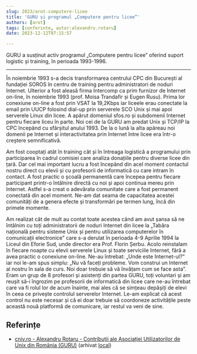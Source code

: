 ```yaml
---
slug: 2023/arot-computere-licee
title: 'GURU și programul „Computere pentru licee”'
authors: [arot]
tags: [conferinte, autor:alexandru.rotaru]
date: 2023-12-12T07:15:57

---
```


GURU a susținut activ programul „Computere pentru licee” oferind suport logistic și training, în perioada 1993-1996.

<!-- truncate -->

---

În noiembrie 1993 s-a decis transformarea centrului CPC din București al fundației SOROS în centru de training pentru administratori de noduri Internet. Ulterior a fost aleasă firma Intercomp ca prim furnizor de Internet on-line, în noiembrie 1993 (prof. Moisa Trandafir și Eugen Rusu). Prima lor conexiune on-line a fost prin VSAT la 19,2Kbps iar liceele erau conectate la email prin UUCP folosind dial-up prin serverele SCO Unix și mai apoi serverele Linux din licee. A apărut domeniul sfos.ro și subdomenii Internet pentru fiecare liceu în parte. Noi cei de la GURU am predat Unix și TCP/IP la CPC începând cu sfârșitul anului 1993. De la o lună la alta apăreau noi domenii pe Internet și interactivitatea prin Internet între licee era într-o creștere semnificativă.

Am fost cooptați atât în training cât și în întreaga logistică a programului prin participarea în cadrul comisiei care analiza donațiile pentru diverse licee din țară. Dar cel mai important lucru a fost începând din acel moment contactul nostru direct cu elevii și cu profesorii de informatică cu care intram în contact. A fost practic o școală permanentă care începea pentru fiecare participant printr-o întâlnire directă cu noi și apoi continua mereu prin Internet. Astfel s-a creat o adevărata comunitate care a fost permanent conectată din acel moment. Ne-am dat seama de capacitatea acestei comunități de a genera efecte și transformări pe termen lung, încă din primele momente.

Am realizat cât de mult au contat toate acestea când am avut șansa să ne întâlnim cu toți administratorii de noduri Internet din licee la „Tabăra națională pentru sisteme Unix și pentru utilizarea computerelor în comunicații electronice” care s-a derulat în perioada 4-9 Aprilie 1994 la Liceul din Eforie Sud, unde director era Prof. Florin Șerbu. Acolo reinstalam în fiecare noapte cu elevii serverele Linux și toate serviciile Internet, fără a avea practic o conexiune on-line. Ne-au întrebat: „Unde este Internet-ul?” iar noi le-am spus simplu: „Nu vă faceți probleme. Vom construi un Internet al nostru în sala de curs. Noi doar trebuie să vă învățam cum se face asta”. Eram un grup de 8 profesori și asistenți din partea GURU, toți voluntari și am reușit să-i îngrozim pe profesorii de informatică din licee care ne-au întrebat care va fi rolul lor de acum înainte, mai ales că se simțeau depășiți de elevi în ceea ce privește controlul serverelor Internet. Le-am explicat că acest control nu este
necesar și că ei doar trebuie să coordoneze activitățile peste această nouă platformă
de comunicare, iar restul va veni de sine.

## Referințe

- [cniv.ro - Alexandru Rotaru - Contribuții ale Asociației Utilizatorilor de Unix din România (GURU)](https://cniv.ro/documents/26/CNIV_Volum_Aniversar_2023_-_Versiune_Online_DPxioQg.pdf)  (arhivat [local](https://cronica-it.github.io/arhiva/))
